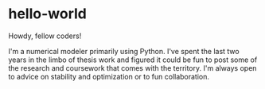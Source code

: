 # hello-world

Howdy, fellow coders!

I'm a numerical modeler primarily using Python. I've spent the last two years in the limbo
of thesis work and figured it could be fun to post some of the research and coursework that
comes with the territory. I'm always open to advice on stability and optimization or to fun 
collaboration.
